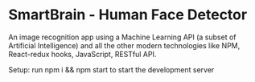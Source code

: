 # SmartBrain - Human Face Detector


An image recognition app using a Machine Learning API (a subset of Artificial Intelligence) and all the other modern technologies
like NPM, React-redux hooks, JavaScript, RESTful API.


Setup: run npm i && npm start to start the development server
